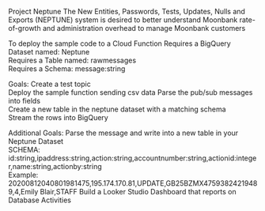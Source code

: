Project Neptune
The New Entities, Passwords, Tests, Updates, Nulls and Exports (NEPTUNE) system is desired to better understand Moonbank rate-of-growth and administration overhead to manage Moonbank customers

To deploy the sample code to a Cloud Function
Requires a BigQuery Dataset named: Neptune  
Requires a Table named: rawmessages  
Requires a Schema:  message:string

Goals:
Create a test topic  
Deploy the sample function sending csv data
Parse the pub/sub messages into fields  
Create a new table in the neptune dataset with a matching schema  
Stream the rows into BigQuery

Additional Goals:
Parse the message and write into a new table in your Neptune Dataset  
SCHEMA: id:string,ipaddress:string,action:string,accountnumber:string,actionid:integer,name:string,actionby:string  
Example: 20200812040801981475,195.174.170.81,UPDATE,GB25BZMX47593824219489,4,Emily Blair,STAFF
Build a Looker Studio Dashboard that reports on Database Activities
